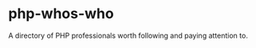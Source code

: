php-whos-who
============

A directory of PHP professionals worth following and paying attention to.